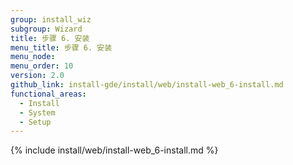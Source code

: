 ```yaml
---
group: install_wiz
subgroup: Wizard
title: 步骤 6. 安装
menu_title: 步骤 6. 安装
menu_node:
menu_order: 10
version: 2.0
github_link: install-gde/install/web/install-web_6-install.md
functional_areas:
  - Install
  - System
  - Setup
---
```


{% include install/web/install-web_6-install.md %}

